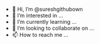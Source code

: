 - 👋 Hi, I’m @sureshgithubown
- 👀 I’m interested in ...
- 🌱 I’m currently learning ...
- 💞️ I’m looking to collaborate on ...
- 📫 How to reach me ...

<!---
sureshgithubown/sureshgithubown is a ✨ special ✨ repository because its `README.md` (this file) appears on your GitHub profile.
You can click the Preview link to take a look at your changes.
--->
